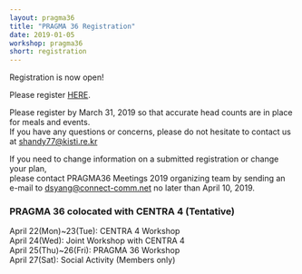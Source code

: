 ```yaml
---
layout: pragma36
title: "PRAGMA 36 Registration"
date: 2019-01-05
workshop: pragma36
short: registration
---
```


Registration is now open!

Please register [HERE](https://www.myrgst.com:5007/centra4-pragma36/). 

Please register by March 31, 2019 so that accurate head counts are in place for meals and events.<br>
If you have any questions or concerns, please do not hesitate to contact us at shandy77@kisti.re.kr

If you need to change information on a submitted registration or change your plan, <br>please contact PRAGMA36 Meetings 2019 organizing team by sending an e-mail to [dsyang@connect-comm.net](mailto:dsyang@connect-comm.net) no later than April 10, 2019.

### PRAGMA 36 colocated with CENTRA 4 (Tentative)<br>
April 22(Mon)~23(Tue): CENTRA 4 Workshop<br>
April 24(Wed): Joint Workshop with CENTRA 4 <br>
April 25(Thu)~26(Fri): PRAGMA 36 Workshop<br>
April 27(Sat): Social Activity (Members only)

